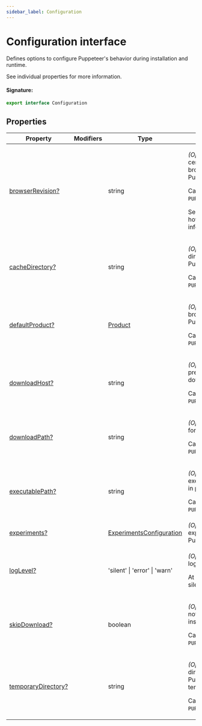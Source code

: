 ```yaml
---
sidebar_label: Configuration
---
```


# Configuration interface

Defines options to configure Puppeteer's behavior during installation and runtime.

See individual properties for more information.

#### Signature:

```typescript
export interface Configuration
```

## Properties

| Property                                                               | Modifiers | Type                                                                | Description                                                                                                                                                                                                                                                                | Default                                                                                                                                                                 |
| ---------------------------------------------------------------------- | --------- | ------------------------------------------------------------------- | -------------------------------------------------------------------------------------------------------------------------------------------------------------------------------------------------------------------------------------------------------------------------- | ----------------------------------------------------------------------------------------------------------------------------------------------------------------------- |
| [browserRevision?](./puppeteer.configuration.browserrevision.md)       |           | string                                                              | <p><i>(Optional)</i> Specifies a certain version of the browser you'd like Puppeteer to use.</p><p>Can be overridden by <code>PUPPETEER_BROWSER_REVISION</code>.</p><p>See [puppeteer.launch](./puppeteer.puppeteernode.launch.md) on how executable path is inferred.</p> | A compatible-revision of the browser.                                                                                                                                   |
| [cacheDirectory?](./puppeteer.configuration.cachedirectory.md)         |           | string                                                              | <p><i>(Optional)</i> Defines the directory to be used by Puppeteer for caching.</p><p>Can be overridden by <code>PUPPETEER_CACHE_DIR</code>.</p>                                                                                                                           | <code>path.join(os.homedir(), '.cache', 'puppeteer')</code>                                                                                                             |
| [defaultProduct?](./puppeteer.configuration.defaultproduct.md)         |           | [Product](./puppeteer.product.md)                                   | <p><i>(Optional)</i> Specifies which browser you'd like Puppeteer to use.</p><p>Can be overridden by <code>PUPPETEER_PRODUCT</code>.</p>                                                                                                                                   | <code>'chrome'</code>                                                                                                                                                   |
| [downloadHost?](./puppeteer.configuration.downloadhost.md)             |           | string                                                              | <p><i>(Optional)</i> Specifies the URL prefix that is used to download Chromium.</p><p>Can be overridden by <code>PUPPETEER_DOWNLOAD_HOST</code>.</p>                                                                                                                      | Either https://storage.googleapis.com or https://archive.mozilla.org/pub/firefox/nightly/latest-mozilla-central, depending on the product.                              |
| [downloadPath?](./puppeteer.configuration.downloadpath.md)             |           | string                                                              | <p><i>(Optional)</i> Specifies the path for the downloads folder.</p><p>Can be overridden by <code>PUPPETEER_DOWNLOAD_PATH</code>.</p>                                                                                                                                     | <code>&lt;cache&gt;/&lt;product&gt;</code> where <code>&lt;cache&gt;</code> is Puppeteer's cache directory and <code>&lt;product&gt;</code> is the name of the browser. |
| [executablePath?](./puppeteer.configuration.executablepath.md)         |           | string                                                              | <p><i>(Optional)</i> Specifies an executable path to be used in [puppeteer.launch](./puppeteer.puppeteernode.launch.md).</p><p>Can be overridden by <code>PUPPETEER_EXECUTABLE_PATH</code>.</p>                                                                            | Auto-computed.                                                                                                                                                          |
| [experiments?](./puppeteer.configuration.experiments.md)               |           | [ExperimentsConfiguration](./puppeteer.experimentsconfiguration.md) | <i>(Optional)</i> Defines experimental options for Puppeteer.                                                                                                                                                                                                              |                                                                                                                                                                         |
| [logLevel?](./puppeteer.configuration.loglevel.md)                     |           | 'silent' \| 'error' \| 'warn'                                       | <p><i>(Optional)</i> Tells Puppeteer to log at the given level.</p><p>At the moment, any option silences logging.</p>                                                                                                                                                      | <code>undefined</code>                                                                                                                                                  |
| [skipDownload?](./puppeteer.configuration.skipdownload.md)             |           | boolean                                                             | <p><i>(Optional)</i> Tells Puppeteer to not download during installation.</p><p>Can be overridden by <code>PUPPETEER_SKIP_DOWNLOAD</code>.</p>                                                                                                                             |                                                                                                                                                                         |
| [temporaryDirectory?](./puppeteer.configuration.temporarydirectory.md) |           | string                                                              | <p><i>(Optional)</i> Defines the directory to be used by Puppeteer for creating temporary files.</p><p>Can be overridden by <code>PUPPETEER_TMP_DIR</code>.</p>                                                                                                            | <code>os.tmpdir()</code>                                                                                                                                                |
